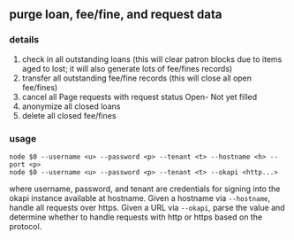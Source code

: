 ## purge loan, fee/fine, and request data

### details

1. check in all outstanding loans (this will clear patron blocks due to
   items aged to lost; it will also generate lots of fee/fines records)
2. transfer all outstanding fee/fine records (this will close all open fee/fines)
3. cancel all Page requests with request status Open- Not yet filled
4. anonymize all closed loans
5. delete all closed fee/fines

### usage
```
node $0 --username <u> --password <p> --tenant <t> --hostname <h> --port <p>
node $0 --username <u> --password <p> --tenant <t> --okapi <http...>
```
where username, password, and tenant are credentials for signing into
the okapi instance available at hostname. Given a hostname via `--hostname`,
handle all requests over https. Given a URL via `--okapi`, parse the value
and determine whether to handle requests with http or https based on the
protocol.
